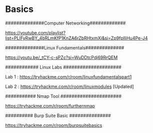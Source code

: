 # Basics

##############Computer Networking#############

  https://youtube.com/playlist?list=PLIFyRwBY_4bRLmKfP1KnZA6rZbRHtxmXi&si=Zp9fplliHu4Pe-J4

##############Linux Fundamentals##############

  https://youtu.be/_tCY-c-sPZc?si=WuDDtcPdj69RrQEM


############ Linux Labs #####################

Lab 1 :  https://tryhackme.com/r/room/linuxfundamentalspart1

Lab 2 :  https://tryhackme.com/r/room/linuxmodules  [Updated]


########### Nmap Tool ######################

 https://tryhackme.com/r/room/furthernmap

########## Burp Suite  Basic ###############

 https://tryhackme.com/r/room/burpsuitebasics
